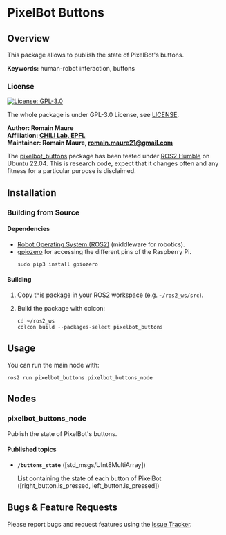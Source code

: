 # PixelBot Buttons

## Overview

This package allows to publish the state of PixelBot's buttons. 

**Keywords:** human-robot interaction, buttons

### License

[![License: GPL-3.0](https://img.shields.io/badge/license-GPLv3-blue)](https://www.gnu.org/licenses/gpl-3.0.en.html)

The whole package is under GPL-3.0 License, see [LICENSE](https://github.com/RomainMaure/PixelBot/blob/main/LICENSE).

**Author: Romain Maure<br />
Affiliation: [CHILI Lab, EPFL](https://www.epfl.ch/labs/chili/)<br />
Maintainer: Romain Maure, romain.maure21@gmail.com**

The [pixelbot_buttons](https://github.com/RomainMaure/PixelBot/tree/main/src/pixelbot_buttons) package has been tested under [ROS2 Humble](https://docs.ros.org/en/humble/index.html) on Ubuntu 22.04.
This is research code, expect that it changes often and any fitness for a particular purpose is disclaimed.

## Installation

### Building from Source

#### Dependencies

- [Robot Operating System (ROS2)](https://docs.ros.org/en/humble/index.html) (middleware for robotics).
- [gpiozero](https://pypi.org/project/gpiozero/) for accessing the different pins of the Raspberry Pi.
    ```
	sudo pip3 install gpiozero
    ```

#### Building

1) Copy this package in your ROS2 workspace (e.g. `~/ros2_ws/src`).

2) Build the package with colcon:
    ```
    cd ~/ros2_ws
    colcon build --packages-select pixelbot_buttons
    ```

## Usage

You can run the main node with:
```
ros2 run pixelbot_buttons pixelbot_buttons_node
```

## Nodes

### pixelbot_buttons_node

Publish the state of PixelBot's buttons.

#### Published topics

* **`/buttons_state`** ([std_msgs/UInt8MultiArray])

	List containing the state of each button of PixelBot ([right_button.is_pressed, left_button.is_pressed])


## Bugs & Feature Requests

Please report bugs and request features using the [Issue Tracker](https://github.com/RomainMaure/PixelBot/issues).
